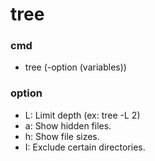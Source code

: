 # tree

### cmd

- tree (-option (variables))

### option

- L: Limit depth (ex: tree -L 2)
- a: Show hidden files.
- h: Show file sizes.
- I: Exclude certain directories.